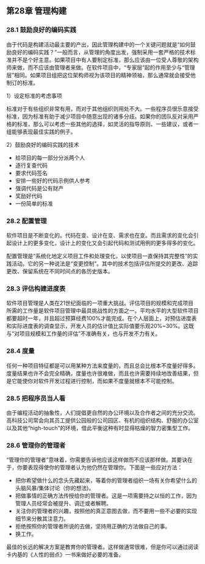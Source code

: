 ## 第28章 管理构建

### 28.1 鼓励良好的编码实践

由于代码是构建活动最主要的产出，因此管理构建中的一个关键问题就是“如何鼓励良好的编码实践？”一般而言，从管理的角度出发，强制采用一套严格的技术标准并不是个好主意。如果项目中有人要制定标准，那么应该由一位受人尊敬的架构师来做，而不应该由管理者来做。在软件项目中，“专家层”起的作用至少与“管理层”相同。如果项目组把这位架构师视为该项目的精神领袖，那么通常就会接受他制订的标准。

1）设定标准的考虑事项

标准对于有些组织非常有用，而对于其他组织则用处不大。一些程序员很乐意接受标准，因为标准有助于减少项目中随意出现的诸多分歧。如果你的团队反对采用严格的标准，那么可以考虑一些其他的选择，如灵活的指导原则、一些建议，或者一组能够表现最佳实践的例子。

2）鼓励良好的编码实践的技术

- 给项目的每一部分分派两个人
- 逐行复查代码
- 要求代码签名
- 安排一些好的代码示例供人参考
- 强调代码是公有财产
- 奖励好代码
- 一份简单的标准

### 28.2 配置管理

软件项目是不断变化的。代码在变、设计在变、需求也在变。而且需求的变化会引起设计上的更多变化，设计上的变化又会引起代码和测试用例的更多得多的变化。

配置管理是“系统化地定义项目工件和处理变化，以使项目一直保持其完整性”的实践活动。它的另一种说法是“变更控制”。其中的技术包括评估所提交的更改、追踪更改、保留系统在不同时间点的各历史版本。

### 28.3 评估构建进度表

软件项目管理是人类在21世纪面临的一项重大挑战。评估项目的规模和完成项目所需的工作量是软件项目管理中最具挑战性的方面之一。平均水平的大型软件项目都要超时一年，并且超过预算经费100%才能完成。在个人层面上，对预估进度表和实际进度表的调查显示，开发人员的估计值比实际值要乐观20%~30%。这既与“对项目规模和工作量的评估”不准确有关，也与开发不力有关。

### 28.4 度量

任何一种项目特征都是可以用某种方法来度量的，而且总会比根本不度量好得多。度量结果也许不会完全精确，度量也许很难做，而且也许需要持续地改善结果，但是它能使你对软件开发过程进行控制，而如果不度量就根本不可能控制。

### 28.5 把程序员当人看

由于编程活动的抽象性，人们提倡更自然的办公环境以及合作者之间的充分交流。高科技公司常会向其员工提供公园般的公司园区、有机的组织结构、舒服的办公室以及其他“high-touch”的环境，借此平衡这种有时显得枯燥的智力密集型工作。

### 28.6 管理你的管理者

“管理你的管理者”意味着，你需要告诉他应该这样做而不应该那样做。其要诀在于，你要表现得使你的管理者认为他仍然在管理你。下面是一些应对方法：

- 把你希望做什么的念头先藏起来，等着你的管理者组织一场有关你希望什么的头脑风暴/集体讨论（你的想法)。
- 把做事情的正确方法传授给你的管理者。这是一项需要持之以恒的工作，因为管理人员经常会被提升、调迁或者解聘。
- 关注你的管理者的兴趣，按照他的真正意图去做，而不要用一些不必要的实现细节来分散其注意力。
- 拒绝按照你的管理者所说的去做，坚持用正确的方法做自己的事。
- 换工作。

最佳的长远的解决方案是教育你的管理者。这样做通常很难，但是你可以通过阅读卡内基的《人性的弱点》一书来做好必要的准备。
